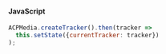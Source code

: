 #### JavaScript

```jsx
ACPMedia.createTracker().then(tracker =>
  this.setState({currentTracker: tracker})
);
```